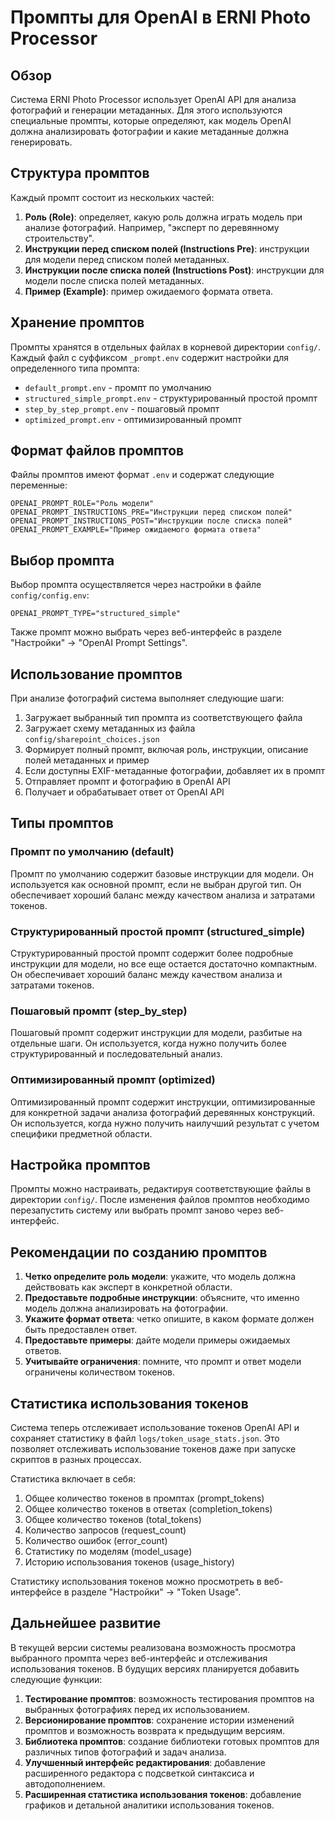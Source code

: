 # Промпты для OpenAI в ERNI Photo Processor

## Обзор

Система ERNI Photo Processor использует OpenAI API для анализа фотографий и генерации метаданных. Для этого используются специальные промпты, которые определяют, как модель OpenAI должна анализировать фотографии и какие метаданные должна генерировать.

## Структура промптов

Каждый промпт состоит из нескольких частей:

1. **Роль (Role)**: определяет, какую роль должна играть модель при анализе фотографий. Например, "эксперт по деревянному строительству".
2. **Инструкции перед списком полей (Instructions Pre)**: инструкции для модели перед списком полей метаданных.
3. **Инструкции после списка полей (Instructions Post)**: инструкции для модели после списка полей метаданных.
4. **Пример (Example)**: пример ожидаемого формата ответа.

## Хранение промптов

Промпты хранятся в отдельных файлах в корневой директории `config/`. Каждый файл с суффиксом `_prompt.env` содержит настройки для определенного типа промпта:

- `default_prompt.env` - промпт по умолчанию
- `structured_simple_prompt.env` - структурированный простой промпт
- `step_by_step_prompt.env` - пошаговый промпт
- `optimized_prompt.env` - оптимизированный промпт

## Формат файлов промптов

Файлы промптов имеют формат `.env` и содержат следующие переменные:

```
OPENAI_PROMPT_ROLE="Роль модели"
OPENAI_PROMPT_INSTRUCTIONS_PRE="Инструкции перед списком полей"
OPENAI_PROMPT_INSTRUCTIONS_POST="Инструкции после списка полей"
OPENAI_PROMPT_EXAMPLE="Пример ожидаемого формата ответа"
```

## Выбор промпта

Выбор промпта осуществляется через настройки в файле `config/config.env`:

```
OPENAI_PROMPT_TYPE="structured_simple"
```

Также промпт можно выбрать через веб-интерфейс в разделе "Настройки" -> "OpenAI Prompt Settings".

## Использование промптов

При анализе фотографий система выполняет следующие шаги:

1. Загружает выбранный тип промпта из соответствующего файла
2. Загружает схему метаданных из файла `config/sharepoint_choices.json`
3. Формирует полный промпт, включая роль, инструкции, описание полей метаданных и пример
4. Если доступны EXIF-метаданные фотографии, добавляет их в промпт
5. Отправляет промпт и фотографию в OpenAI API
6. Получает и обрабатывает ответ от OpenAI API

## Типы промптов

### Промпт по умолчанию (default)

Промпт по умолчанию содержит базовые инструкции для модели. Он используется как основной промпт, если не выбран другой тип. Он обеспечивает хороший баланс между качеством анализа и затратами токенов.

### Структурированный простой промпт (structured_simple)

Структурированный простой промпт содержит более подробные инструкции для модели, но все еще остается достаточно компактным. Он обеспечивает хороший баланс между качеством анализа и затратами токенов.

### Пошаговый промпт (step_by_step)

Пошаговый промпт содержит инструкции для модели, разбитые на отдельные шаги. Он используется, когда нужно получить более структурированный и последовательный анализ.

### Оптимизированный промпт (optimized)

Оптимизированный промпт содержит инструкции, оптимизированные для конкретной задачи анализа фотографий деревянных конструкций. Он используется, когда нужно получить наилучший результат с учетом специфики предметной области.

## Настройка промптов

Промпты можно настраивать, редактируя соответствующие файлы в директории `config/`. После изменения файлов промптов необходимо перезапустить систему или выбрать промпт заново через веб-интерфейс.

## Рекомендации по созданию промптов

1. **Четко определите роль модели**: укажите, что модель должна действовать как эксперт в конкретной области.
2. **Предоставьте подробные инструкции**: объясните, что именно модель должна анализировать на фотографии.
3. **Укажите формат ответа**: четко опишите, в каком формате должен быть предоставлен ответ.
4. **Предоставьте примеры**: дайте модели примеры ожидаемых ответов.
5. **Учитывайте ограничения**: помните, что промпт и ответ модели ограничены количеством токенов.

## Статистика использования токенов

Система теперь отслеживает использование токенов OpenAI API и сохраняет статистику в файл `logs/token_usage_stats.json`. Это позволяет отслеживать использование токенов даже при запуске скриптов в разных процессах.

Статистика включает в себя:

1. Общее количество токенов в промптах (prompt_tokens)
2. Общее количество токенов в ответах (completion_tokens)
3. Общее количество токенов (total_tokens)
4. Количество запросов (request_count)
5. Количество ошибок (error_count)
6. Статистику по моделям (model_usage)
7. Историю использования токенов (usage_history)

Статистику использования токенов можно просмотреть в веб-интерфейсе в разделе "Настройки" -> "Token Usage".

## Дальнейшее развитие

В текущей версии системы реализована возможность просмотра выбранного промпта через веб-интерфейс и отслеживания использования токенов. В будущих версиях планируется добавить следующие функции:

1. **Тестирование промптов**: возможность тестирования промптов на выбранных фотографиях перед их использованием.
2. **Версионирование промптов**: сохранение истории изменений промптов и возможность возврата к предыдущим версиям.
3. **Библиотека промптов**: создание библиотеки готовых промптов для различных типов фотографий и задач анализа.
4. **Улучшенный интерфейс редактирования**: добавление расширенного редактора с подсветкой синтаксиса и автодополнением.
5. **Расширенная статистика использования токенов**: добавление графиков и детальной аналитики использования токенов.
